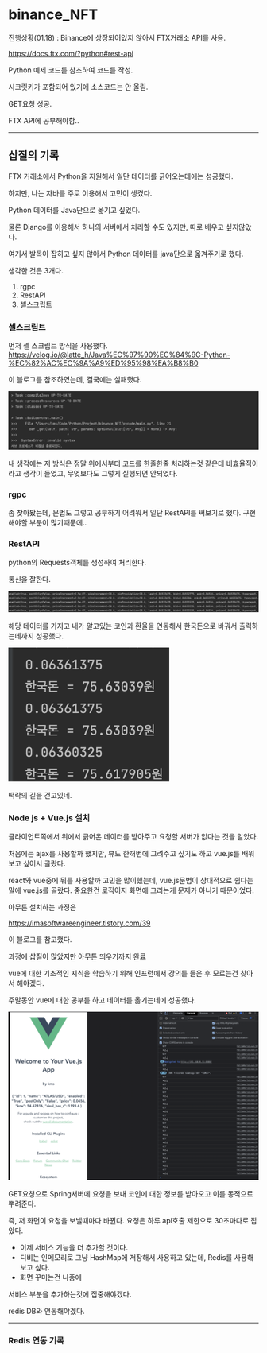 # binance_NFT

진행상황(01.18) : Binance에 상장되어있지 않아서 FTX거래소 API를 사용.

<https://docs.ftx.com/?python#rest-api>

Python 예제 코드를 참조하여 코드를 작성. 

시크릿키가 포함되어 있기에 소스코드는 안 올림.

GET요청 성공.

FTX API에 공부해야함..

----- 

## 삽질의 기록

FTX 거래소에서 Python을 지원해서 일단 데이터를 긁어오는데에는 성공했다.

하지만, 나는 자바를 주로 이용해서 고민이 생겼다.

Python 데이터를 Java단으로 옮기고 싶었다.

물론 Django를 이용해서 하나의 서버에서 처리할 수도 있지만, 따로 배우고 싶지않았다.

여기서 발목이 잡히고 싶지 않아서 Python 데이터를 java단으로 옮겨주기로 했다.

생각한 것은 3개다.

1. rgpc 
2. RestAPI
3. 셸스크립트

### 셸스크립트

먼저 셸 스크립트 방식을 사용했다.  
<https://velog.io/@latte_h/Java%EC%97%90%EC%84%9C-Python-%EC%82%AC%EC%9A%A9%ED%95%98%EA%B8%B0>

이 블로그를 참조하였는데, 결국에는 실패했다.

![](img/shError.png)

내 생각에는 저 방식은 정말 위에서부터 코드를 한줄한줄 처리하는것 같은데 비효율적이라고 생각이 들었고, 무엇보다도 그렇게 실행되면 안되었다.

### rgpc

좀 찾아봤는데, 문법도 그렇고 공부하기 어려워서 일단 RestAPI를 써보기로 했다. 구현해야할 부분이 많기때문에..

### RestAPI

python의 Requests객체를 생성하여 처리한다.

통신을 잘한다.

![](img/pythontojava.png)

해당 데이터를 가지고 내가 알고있는 코인과 환율을 연동해서 한국돈으로 바꿔서 출력하는데까지 성공했다.

![](img/changeresult.png)

떡락의 길을 걷고있네.


### Node js + Vue.js 설치

클라이언트쪽에서 위에서 긁어온 데이터를 받아주고 요청할 서버가 없다는 것을 알았다.

처음에는 ajax를 사용할까 했지만, 뷰도 한꺼번에 그려주고 싶기도 하고 vue.js를 배워보고 싶어서 골랐다.

react와 vue중에 뭐를 사용할까 고민을 많이했는데, vue.js문법이 상대적으로 쉽다는 말에 vue.js를 골랐다. 중요한건 로직이지 화면에 그리는게 문제가 아니기 때문이었다.

아무튼 설치하는 과정은

<https://imasoftwareengineer.tistory.com/39>

이 블로그를 참고했다.

과정에 삽질이 많았지만 아무튼 띄우기까지 완료

vue에 대한 기초적인 지식을 학습하기 위해 인프런에서 강의를 들은 후 모르는건 찾아서 해야겠다.


주말동안 vue에 대한 공부를 하고 데이터를 옮기는데에 성공했다.

![](img/vue_access.png)

GET요청으로 Spring서버에 요청을 보내 코인에 대한 정보를 받아오고 이를 동적으로 뿌려준다.

즉, 저 화면이 요청을 보낼때마다 바뀐다. 요청은 하루 api호출 제한으로 30초마다로 잡았다.


- 이제 서비스 기능을 더 추가할 것이다.
- 디비는 인메모리로 그냥 HashMap에 저장해서 사용하고 있는데, Redis를 사용해보고 싶다.
- 화면 꾸미는건 나중에

서비스 부분을 추가하는것에 집중해야겠다.

redis DB와 연동해야겠다.

-----

### Redis 연동 기록

